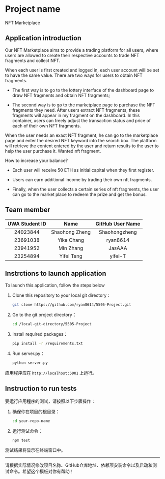 # Project name
NFT Marketplace
## Application introduction

Our NFT Marketplace aims to provide a trading platform for all users, where users are allowed to create their respective accounts to trade NFT fragments and collect NFT.

 When each user is first created and logged in, each user account will be set to have the same value. There are two ways for users to obtain NFT fragments. 

- The first way is to go to the lottery interface of the dashboard page to draw NFT fragments and obtain NFT fragments; 

- The second way is to go to the marketplace page to purchase the NFT fragments they need. After users extract NFT fragments, these fragments will appear in my fragment on the dashboard. In this container, users can freely adjust the transaction status and price of each of their own NFT fragments.

When the user needs an exact NFT fragment, he can go to the marketplace page and enter the desired NFT keyword into the search box. The platform will retrieve the content entered by the user and return results to the user to help the user purchase it. Wanted nft fragment.

How to increase your balance?

- Each user will receive 50 ETH as initial capital when they first register.
- Users can earn additional income by trading their own nft fragments.

- Finally, when the user collects a certain series of nft fragments, the user can go to the market place to redeem the prize and get the bonus.

## Team member

| UWA Student ID | Name | GitHub User Name |
|:------:|:----:|:--------------:|
| 24023844 | Shaohong Zheng | Shaohongzheng |
| 23691038 | Yike Chang | ryan8614 |
| 23941952 | Min Zhang | JasAAA |
| 23254894 | Yifei Tang | yifei-T |

## Instrctions to launch application

To launch this application, follow the steps below

1. Clone this repository to your local git directory：
    ```sh
    git clone https://github.com/ryan8614/5505-Project.git
    ```
2. Go to the git project directory：
    ```sh
    cd /local-git-directory/5505-Project
    ```
3. Install required packages：
    ```sh
    pip install -r /requirements.txt
    ```
4. Run server.py：
    ```sh
    python server.py
    ```

应用程序应在 `http://localhost:5001` 上运行。

## Instruction to run tests

要运行应用程序的测试，请按照以下步骤操作：

1. 确保你在项目的根目录：
    ```sh
    cd your-repo-name
    ```
2. 运行测试命令：
    ```sh
    npm test
    ```

测试结果将显示在终端窗口中。

---

请根据实际情况修改项目名称、GitHub仓库地址、依赖项安装命令以及启动和测试命令。希望这个模板对你有帮助！